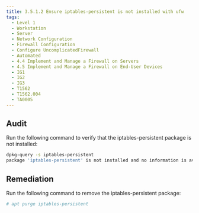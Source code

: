 ```yaml
---
title: 3.5.1.2 Ensure iptables-persistent is not installed with ufw
tags:
  - Level 1
  - Workstation
  - Server
  - Network Configuration
  - Firewall Configuration
  - Configure UncomplicatedFirewall
  - Automated
  - 4.4 Implement and Manage a Firewall on Servers
  - 4.5 Implement and Manage a Firewall on End-User Devices
  - IG1
  - IG2
  - IG3
  - T1562
  - T1562.004
  - TA0005
---
```


## Audit
Run the following command to verify that the iptables-persistent package is not installed:
```bash
dpkg-query -s iptables-persistent
package 'iptables-persistent' is not installed and no information is available
```

## Remediation
Run the following command to remove the iptables-persistent package:
```bash
# apt purge iptables-persistent
```
